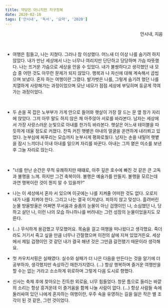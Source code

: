 ```yaml
---
title: 악당은 아니지만 지구정복
date: 2020-02-10
tags: ['안시내', '독서', '요약', '2020']
---
```


<p align="right">안시내, 지음</p>
<br>

- 여행은 힘들고, 나는 지쳤다. 그러나 참 이상했다. 어느새 더 이상 나를 숨기려 하지 않았다. 내가 만난 세상에서 나는 너무나 여리지만 단단하고 당당하며 가슴 따뜻했다. 나는 뜨거운 가슴으로 세상을 안을 수 있었다. 내가 불쌍하다고 생각했던 내 모습 중 어떤 것도 아무런 문제가 되지 않았다. 행복과 나 자신에 대해 계속해서 곱씹으며 보냈다. 혼자 하는 여행이란 그랬다. 발가벗은 나를, 그렇게 숨기려 했던 나를 치열하게 사랑해가는 과정이었으며 모난 네모가 점점 세상에 부딪히며 둥글게 깍여가는 과정이었다.

<br>

- 두 손을 꼭 잡은 노부부가 가게 안으로 들어와 햇살이 가장 잘 드는 문 옆 창가 자리에 앉았다. 그저 아무 말도 하지 않은 채 마주앉아 서로를 바라본다. 남자는 세상에서 가장 사랑스러운 눈빛으로 아내를 한가득 바라본다. 햇살은 어느새 테이블을 따듯하게 데울 정도로 커졌다. 잔뜩 커진 햇볕은 아내의 얼굴을 온연하게 내리쬐고 있었다. 눈부심에 찌푸리는 모습까지 눈부시게 평화로웠다. 남자는 손을 내밀어 햇볕을 잠시 느끼더니 이내 아내를 일으켜 자리를 바꾼다. 아내는 그저 옅은 미소를 보낸 후 그늘 자리로 앉는다.

<br>

- "너를 만난 순간은 무척 유쾌하지만 때떄로, 아주 깊은 호수에 빠진 것 같은 큰 고독과 불행을 느껴. 하지만 그건 축복이야. 불행은 예술가를 만들지. 불행을 모르는데 과연 행복이란 것이 뭔지 알 수 있을까?"

- 나는 이 세상에서 혼자 서 있으며 이곳에는 나를 지켜줄 어떠한 것도 없다. 오로지 내가 나를 지켜야 한다. 그리고 나는 결국 이겨냈다. 피하지 않고 맞섰다. 흘려버린 눈물 방울방울은 어쩌면 무서움과 슬픔의 눈물이 아닌 겁쟁이인 나, 소심했던 나, 당하고 살던 나, 이런 나의 모습 하나하나를 버려내는 그런 성장의 눈물이었을지도 모른다.

- (...) 무식하게 용감했고 무모했어요. 목숨을 걸고 여행을 떠나왔다고 생각했요. 죽더라도 거기서 죽고 싶을 만큼 너무나 간절했으며 이전의 삶에 지쳐 있었거든요. 세상에서 제일 겁쟁이인 것 같던 내가 결국 해낸 것은 그만큼 갈전했기 때문이라 생각해요.

- 첫 카우치서핑은 실패였다. 실수와 실패가 더 나은 다음을 만든다는 것을 알기에 더 공부하자, 생각했지만 속상하긴 매한가지였다. (...) 항상 행복하며 즐거운 여행만을 할 수는 없는 거라고 소소하게 위로하며 그렇게 다음 도시로 향했다.

- 신사는 축제 후에 찾아오는 진득한 외로움, 너무 힘들었다. 창문 틈으로 들리는 바깥의 소리는 항상 흥겨운데 이 즐거움을 함께 나눌 사람이 없다. (...) 항상 사람들 속에 둘러싸여 있던 나에게 혼자하는 여행이란, 우주 속을 유영하는 길을 잃은 작은 별 조각이 된 것 같은, 그런 것이었다.
